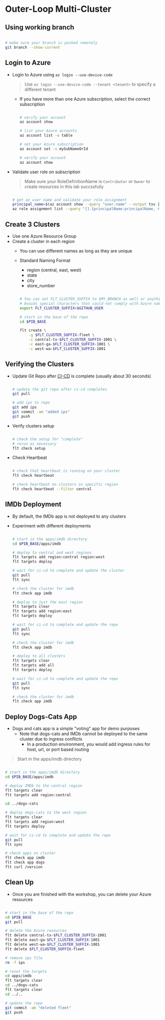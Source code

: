 # Outer-Loop Multi-Cluster

## Using working branch

```bash

# make sure your branch is pushed remotely
git branch --show-current

```

## Login to Azure

- Login to Azure using `az login --use-device-code`
  > Use `az login --use-device-code --tenant <tenant>` to specify a different tenant
  - If you have more than one Azure subscription, select the correct subscription

    ```bash

    # verify your account
    az account show

    # list your Azure accounts
    az account list -o table

    # set your Azure subscription
    az account set -s mySubNameOrId

    # verify your account
    az account show

    ```

- Validate user role on subscription
  > Make sure your RoleDefinitionName is `Contributor` or `Owner` to create resources in this lab succssfully

  ```bash

  # get az user name and validate your role assignment
  principal_name=$(az account show --query "user.name" --output tsv | sed -r 's/@.*//')
  az role assignment list --query "[].{principalName:principalName, roleDefinitionName:roleDefinitionName, scope:scope} | [? contains(principalName,'$principal_name')]" -o table

  ```

## Create 3 Clusters

- Use one Azure Resource Group
- Create a cluster in each region
  - You can use different names as long as they are unique
  - Standard Naming Format
    - region (central, east, west)
    - state
    - city
    - store_number

    ```bash

    # You can set FLT_CLUSTER_SUFFIX to $MY_BRANCH as well or anything else.
    # Avoids special characters that could not comply with Azure naming conventions such as https://aka.ms/ResourceGroupNamingRestrictions
    export FLT_CLUSTER_SUFFIX=$GITHUB_USER

    # start in the base of the repo
    cd $PIB_BASE

    flt create \
        -g $FLT_CLUSTER_SUFFIX-fleet \
        -c central-tx-$FLT_CLUSTER_SUFFIX-1001 \
        -c east-ga-$FLT_CLUSTER_SUFFIX-1001 \
        -c west-wa-$FLT_CLUSTER_SUFFIX-1001

    ```

## Verifying the Clusters

- Update Git Repo after [CI-CD](https://github.com/kubernetes101/pib-dev/actions) is complete (usually about 30 seconds)

  ```bash

  # update the git repo after ci-cd completes
  git pull

  # add ips to repo
  git add ips
  git commit -am "added ips"
  git push

  ```

- Verify clusters setup

  ```bash

  # check the setup for "complete"
  # rerun as necessary
  flt check setup

  ```

- Check Heartbeat

  ```bash

  # check that heartbeat is running on your cluster
  flt check heartbeat

  # check heartbeat on clusters in specific region
  flt check heartbeat --filter central

  ```

## IMDb Deployment

- By default, the IMDb app is not deployed to any clusters
- Experiment with different deployments

  ```bash

  # start in the apps/imdb directory
  cd $PIB_BASE/apps/imdb

  # deploy to central and west regions
  flt targets add region:central region:west
  flt targets deploy

  # wait for ci-cd to complete and update the cluster
  git pull
  flt sync

  # check the cluster for imdb
  flt check app imdb

  # deploy to just the east region
  flt targets clear
  flt targets add region:east
  flt targets deploy

  # wait for ci-cd to complete and update the repo
  git pull
  flt sync

  # check the cluster for imdb
  flt check app imdb

  # deploy to all clusters
  flt targets clear
  flt targets add all
  flt targets deploy

  # wait for ci-cd to complete and update the repo
  git pull
  flt sync

  # check the cluster for imdb
  flt check app imdb

  ```

## Deploy Dogs-Cats App

- Dogs and cats app is a simple "voting" app for demo purposes
  - Note that dogs-cats and IMDb cannot be deployed to the same cluster due to ingress conflicts
    - In a production environment, you would add ingress rules for host, url, or port based routing

> Start in the apps/imdb directory

```bash

# start in the apps/imdb directory
cd $PIB_BASE/apps/imdb

# deploy IMDb to the central region
flt targets clear
flt targets add region:central

cd ../dogs-cats

# deploy dogs-cats to the west region
flt targets clear
flt targets add region:west
flt targets deploy

# wait for ci-cd to complete and update the repo
git pull
flt sync

# check apps on cluster
flt check app imdb
flt check app dogs
flt curl /version

```

## Clean Up

- Once you are finished with the workshop, you can delete your Azure resources

```bash

# start in the base of the repo
cd $PIB_BASE
git pull

# delete the Azure resources
flt delete central-tx-$FLT_CLUSTER_SUFFIX-1001
flt delete east-ga-$FLT_CLUSTER_SUFFIX-1001
flt delete west-wa-$FLT_CLUSTER_SUFFIX-1001
flt delete $FLT_CLUSTER_SUFFIX-fleet

# remove ips file
rm -f ips

# reset the targets
cd apps/imdb
flt targets clear
cd ../dogs-cats
flt targets clear
cd ../..

# update the repo
git commit -am "deleted fleet"
git push

```
